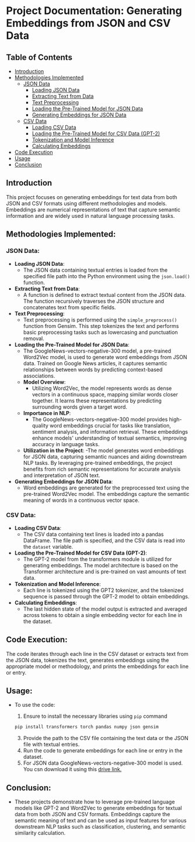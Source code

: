 # Project Documentation: Generating Embeddings from JSON and CSV Data

## Table of Contents
- [Introduction](#introduction)
- [Methodologies Implemented](#methodologies-implemented)
  - [JSON Data](#json-data)
    - [Loading JSON Data](#loading-json-data)
    - [Extracting Text from Data](#extracting-text-from-data)
    - [Text Preprocessing](#text-preprocessing)
    - [Loading the Pre-Trained Model for JSON Data](#loading-the-pre-trained-model-for-json-data)
    - [Generating Embeddings for JSON Data](#generating-embeddings-for-json-data)
  - [CSV Data](#csv-data)
    - [Loading CSV Data](#loading-csv-data)
    - [Loading the Pre-Trained Model for CSV Data (GPT-2)](#loading-the-pre-trained-model-for-csv-data-gpt-2)
    - [Tokenization and Model Inference](#tokenization-and-model-inference)
    - [Calculating Embeddings](#calculating-embeddings)
- [Code Execution](#code-execution)
- [Usage](#usage)
- [Conclusion](#conclusion)

## Introduction
This project focuses on generating embeddings for text data from both JSON and CSV formats using different methodologies and models. Embeddings are numerical representations of text that capture semantic information and are widely used in natural language processing tasks.

## Methodologies Implemented:

### JSON Data:
- **Loading JSON Data**:
  - The JSON data containing textual entries is loaded from the specified file path into the Python environment using the `json.load()` function.
- **Extracting Text from Data**:
  - A function is defined to extract textual content from the JSON data. The function recursively traverses the JSON structure and concatenates text from specific fields.
- **Text Preprocessing**:
  - Text preprocessing is performed using the `simple_preprocess()` function from Gensim. This step tokenizes the text and performs basic preprocessing tasks such as lowercasing and punctuation removal.
- **Loading the Pre-Trained Model for JSON Data**:
  - The GoogleNews-vectors-negative-300 model, a pre-trained Word2Vec model, is used to generate word embeddings from JSON data. Trained on Google News articles, it captures semantic relationships between words by predicting context-based associations.
  - **Model Overview**:
    - Utilizing Word2Vec, the model represents words as dense vectors in a continuous space, mapping similar words closer together. It learns these representations by predicting surrounding words given a target word.
  - **Importance in NLP**:
    - The GoogleNews-vectors-negative-300 model provides high-quality word embeddings crucial for tasks like translation, sentiment analysis, and information retrieval. These embeddings enhance models' understanding of textual semantics, improving accuracy in language tasks.
  - **Utilization in the Project**:
    -The model generates word embeddings for JSON data, capturing semantic nuances and aiding downstream NLP tasks. By leveraging pre-trained embeddings, the project benefits from rich semantic representations for accurate analysis and interpretation of JSON text.
- **Generating Embeddings for JSON Data**:
  - Word embeddings are generated for the preprocessed text using the pre-trained Word2Vec model. The embeddings capture the semantic meaning of words in a continuous vector space.

### CSV Data:
- **Loading CSV Data**:
  - The CSV data containing text lines is loaded into a pandas DataFrame. The file path is specified, and the CSV data is read into the `dataset` variable.
- **Loading the Pre-Trained Model for CSV Data (GPT-2)**:
  - The GPT-2 model from the transformers module is utilized for generating embeddings. The model architecture is based on the Transformer architecture and is pre-trained on vast amounts of text data.
- **Tokenization and Model Inference**:
  - Each line is tokenized using the GPT2 tokenizer, and the tokenized sequence is passed through the GPT-2 model to obtain embeddings.
- **Calculating Embeddings**:
  - The last hidden state of the model output is extracted and averaged across tokens to obtain a single embedding vector for each line in the dataset.

## Code Execution:
The code iterates through each line in the CSV dataset or extracts text from the JSON data, tokenizes the text, generates embeddings using the appropriate model or methodology, and prints the embeddings for each line or entry.

## Usage:
- To use the code:
  1. Ensure to install the necessary libraries using `pip` command

  ```bash
  pip install transformers torch pandas numpy json gensim
  ```

  3. Provide the path to the CSV file containing the text data or the JSON file with textual entries.
  4. Run the code to generate embeddings for each line or entry in the dataset.
  5. For JSON data GoogleNews-vectors-negative-300 model is used. You csn download it using this [drive link.](https://drive.google.com/file/d/0B7XkCwpI5KDYNlNUTTlSS21pQmM/edit?resourcekey=0-wjGZdNAUop6WykTtMip30g)

## Conclusion:
- These projects demonstrate how to leverage pre-trained language models like GPT-2 and Word2Vec to generate embeddings for textual data from both JSON and CSV formats. Embeddings capture the semantic meaning of text and can be used as input features for various downstream NLP tasks such as classification, clustering, and semantic similarity calculation.
